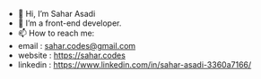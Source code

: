 - 👋 Hi, I’m Sahar Asadi
- 👀 I’m a front-end developer.
- 📫 How to reach me:
- email  : sahar.codes@gmail.com
- website : https://sahar.codes
- linkedin : https://www.linkedin.com/in/sahar-asadi-3360a7166/
